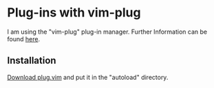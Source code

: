 # Plug-ins with vim-plug

I am using the "vim-plug" plug-in manager. Further Information can be found [here](https://github.com/junegunn/vim-plug). 

## Installation 

[Download plug.vim](https://raw.githubusercontent.com/junegunn/vim-plug/master/plug.vim) and put it in the "autoload" directory.

